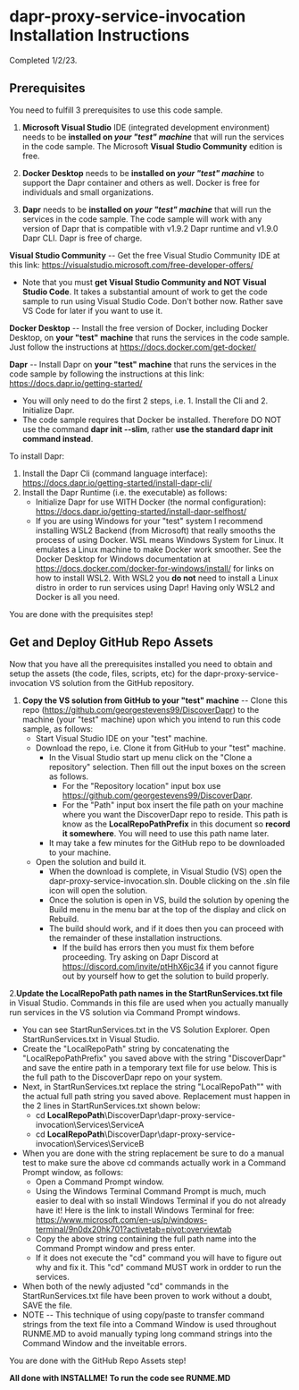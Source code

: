 # dapr-proxy-service-invocation Installation Instructions
Completed 1/2/23.

## Prerequisites
You need to fulfill 3 prerequisites to use this code sample.
1. **Microsoft Visual Studio** IDE (integrated development environment) needs to be **installed on *your "test" machine*** that will run the services in the code sample.  The Microsoft **Visual Studio Community** edition is free.

2. **Docker Desktop** needs to be **installed on *your "test" machine*** to support the Dapr container and others as well.  Docker is free for individuals and small organizations.

3. **Dapr** needs to be **installed on *your "test" machine*** that will run the services in the code sample. The code sample will work with any version of Dapr that is compatible with v1.9.2 Dapr runtime and v1.9.0 Dapr CLI.  Dapr is free of charge.

**Visual Studio Community** -- Get the free Visual Studio Community IDE at this link:  https://visualstudio.microsoft.com/free-developer-offers/
* Note that you must **get Visual Studio Community and NOT Visual Studio Code**.  It takes a substantial amount of work to get the code sample to run using Visual Studio Code.  Don't bother now. Rather save VS Code for later if you want to use it.

**Docker Desktop** --  Install the free version of Docker, including Docker Desktop, on **your "test" machine** that runs the services in the code sample.  Just follow the instructions at https://docs.docker.com/get-docker/

**Dapr** -- Install Dapr on **your "test" machine** that runs the services in the code sample by following the instructions at this link: https://docs.dapr.io/getting-started/
* You will only need to do the first 2 steps, i.e. 1. Install the Cli and 2. Initialize Dapr.  
* The code sample requires that Docker be installed.  Therefore DO NOT use the command **dapr init --slim**, rather **use the standard dapr init command instead**.  
    
To install Dapr:
1. Install the Dapr Cli (command language interface):  https://docs.dapr.io/getting-started/install-dapr-cli/
2. Install the Dapr Runtime (i.e. the executable) as follows:
    * Initialize Dapr for use WITH Docker (the normal configuration):  https://docs.dapr.io/getting-started/install-dapr-selfhost/
    * If you are using Windows for your "test" system I recommend installing WSL2 Backend (from Microsoft) that really smooths the process of using Docker.  WSL means Windows System for Linux.  It emulates a Linux machine to make Docker work smoother.  See the Docker Desktop for Windows documentation at https://docs.docker.com/docker-for-windows/install/ for links on how to install WSL2. With WSL2 you **do not** need to install a Linux distro in order to run services using Dapr!  Having only WSL2 and Docker is all you need.

You are done with the prequisites step!

## Get and Deploy GitHub Repo Assets
Now that you have all the prerequisites installed you need to obtain and setup the assets (the code, files, scripts, etc) for the dapr-proxy-service-invocation VS solution from the GitHub repository.
1. **Copy the VS solution from GitHub to your "test" machine** -- Clone this repo (https://github.com/georgestevens99/DiscoverDapr) to the machine (your "test" machine) upon which you intend to run this code sample, as follows:
    * Start Visual Studio IDE on your "test" machine.
    * Download the repo, i.e. Clone it from GitHub to your "test" machine.
      * In the Visual Studio start up menu click on the "Clone a repository" selection.  Then fill out the input boxes on the screen as follows.
        * For the "Repository location" input box use https://github.com/georgestevens99/DiscoverDapr.
        * For the "Path" input box insert the file path on your machine where you want the DiscoverDapr repo to reside. This path is know as the **LocalRepoPathPrefix** in this document so **record it somewhere**.  You will need to use this path name later.
      * It may take a few minutes for the GitHub repo to be downloaded to your machine.
    * Open the solution and build it.
      * When the download is complete, in Visual Studio (VS) open the dapr-proxy-service-invocation.sln.  Double clicking on the .sln file icon will open the solution.
      * Once the solution is open in VS, build the solution by opening the Build menu in the menu bar at the top of the display and click on Rebuild.
      * The build should work, and if it does then you can proceed with the remainder of these installation instructions.
        * If the build has errors then you must fix them before proceeding.  Try asking on Dapr Discord at https://discord.com/invite/ptHhX6jc34 if you cannot figure out by yourself how to get the solution to build properly.
       
2.**Update the LocalRepoPath path names in the StartRunServices.txt file** in Visual Studio.  Commands in this file are used when you actually manually run services in the VS solution via Command Prompt windows.
  * You can see StartRunServices.txt in the VS Solution Explorer. Open StartRunServices.txt in Visual Studio.
  * Create the "LocalRepoPath" string by concatenating the "LocalRepoPathPrefix" you saved above with the string "DiscoverDapr" and save the entire path in a temporary text file for use below.  This is the full path to the DiscoverDapr repo on your system.
  * Next, in StartRunServices.txt replace the string "LocalRepoPath"" with the actual full path string you saved above.  Replacement must happen in the 2 lines in StartRunServices.txt shown below:
    * cd **LocalRepoPath**\DiscoverDapr\dapr-proxy-service-invocation\Services\ServiceA
    * cd **LocalRepoPath**\DiscoverDapr\dapr-proxy-service-invocation\Services\ServiceB  
  * When you are done with the string replacement be sure to do a manual test to make sure the above cd commands actually work in a Command Prompt window, as follows:
    *  Open a Command Prompt window.  
      * Using the Windows Terminal Command Prompt is much, much easier to deal with so install Windows Terminal if you do not already have it!  Here is the link to install Windows Terminal for free: https://www.microsoft.com/en-us/p/windows-terminal/9n0dx20hk701?activetab=pivot:overviewtab
    *  Copy the above string containing the full path name into the Command Prompt window and press enter.  
      *  If it does not execute the "cd" command you will have to figure out why and fix it.  This "cd" command MUST work in ordder to run the services.
  *  When both of the newly adjusted "cd" commands in the StartRunServices.txt file have been proven to work without a doubt, SAVE the file.
  *  NOTE -- This technique of using copy/paste to transfer command strings from the text file into a Command Window is used throughout RUNME.MD to avoid manually typing long command strings into the Command Window and the inveitable errors.
 
You are done with the GitHub Repo Assets step!

**All done with INSTALLME!  To run the code see RUNME.MD**
